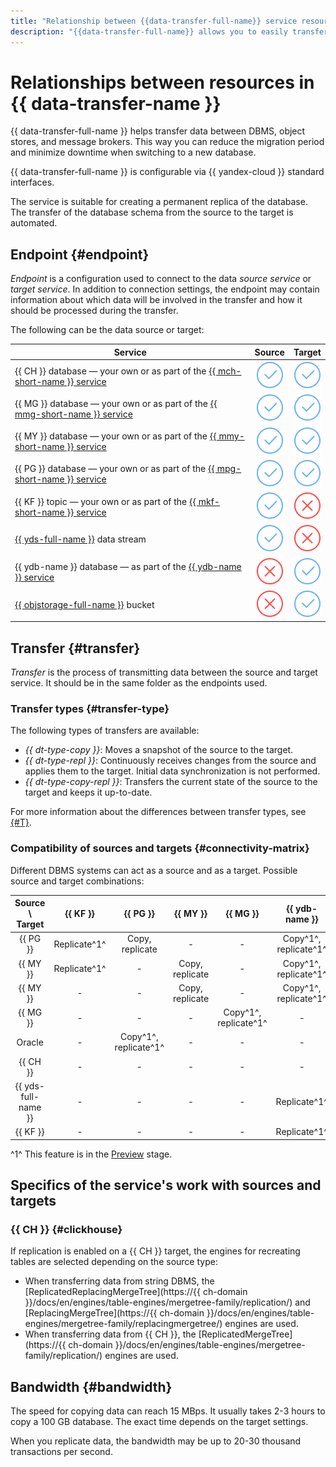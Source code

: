 ```yaml
---
title: "Relationship between {{data-transfer-full-name}} service resources"
description: "{{data-transfer-full-name}} allows you to easily transfer data between databases. The service allows you to reduce the time for the migration process, minimize downtime when switching to a new database or have a permanent replica of the database."
---
```

# Relationships between resources in {{ data-transfer-name }}

{{ data-transfer-full-name }} helps transfer data between DBMS, object stores, and message brokers. This way you can reduce the migration period and minimize downtime when switching to a new database.

{{ data-transfer-full-name }} is configurable via {{ yandex-cloud }} standard interfaces.

The service is suitable for creating a permanent replica of the database. The transfer of the database schema from the source to the target is automated.

## Endpoint {#endpoint}

_Endpoint_ is a configuration used to connect to the data _source service_ or _target service_. In addition to connection settings, the endpoint may contain information about which data will be involved in the transfer and how it should be processed during the transfer.

The following can be the data source or target:

| Service | Source | Target |
|----------------------------------------------------------------------------------------------------------|:------------------------------------:|:------------------------------------:|
| {{ CH }} database — your own or as part of the  [{{ mch-short-name }} service](../../managed-clickhouse) | ![yes](../../_assets/common/yes.svg) | ![yes](../../_assets/common/yes.svg) |
| {{ MG }} database — your own or as part of the  [{{ mmg-short-name }} service](../../managed-mongodb)    | ![yes](../../_assets/common/yes.svg) | ![yes](../../_assets/common/yes.svg) |
| {{ MY }} database — your own or as part of the  [{{ mmy-short-name }} service](../../managed-mysql)      | ![yes](../../_assets/common/yes.svg) | ![yes](../../_assets/common/yes.svg) |
| {{ PG }} database — your own or as part of the  [{{ mpg-short-name }} service](../../managed-postgresql) | ![yes](../../_assets/common/yes.svg) | ![yes](../../_assets/common/yes.svg) |
| {{ KF }} topic — your own or as part of the [{{ mkf-short-name }} service](../../managed-kafka)          | ![yes](../../_assets/common/yes.svg) | ![no](../../_assets/common/no.svg)   |
| [{{ yds-full-name }}](../../data-streams) data stream                                                    | ![yes](../../_assets/common/yes.svg) | ![no](../../_assets/common/no.svg)   |
| {{ ydb-name }} database — as part of the [{{ ydb-name }} service](../../ydb)                             | ![no](../../_assets/common/no.svg)   | ![yes](../../_assets/common/yes.svg) |
| [{{ objstorage-full-name }}](../../storage) bucket                                                       | ![no](../../_assets/common/no.svg)   | ![yes](../../_assets/common/yes.svg) |

## Transfer {#transfer}

_Transfer_ is the process of transmitting data between the source and target service. It should be in the same folder as the endpoints used.

### Transfer types {#transfer-type}

The following types of transfers are available:

* _{{ dt-type-copy }}_: Moves a snapshot of the source to the target.
* _{{ dt-type-repl }}_: Continuously receives changes from the source and applies them to the target. Initial data synchronization is not performed.
* _{{ dt-type-copy-repl }}_: Transfers the current state of the source to the target and keeps it up-to-date.

For more information about the differences between transfer types, see [{#T}](./transfer-lifecycle.md).

### Compatibility of sources and targets {#connectivity-matrix}

Different DBMS systems can act as a source and as a target. Possible source and target combinations:

| Source \ Target     | {{ KF }}     | {{ PG }}              | {{ MY }}        | {{ MG }}              | {{ ydb-name }}        | {{ CH }}              | {{ objstorage-name }} | {{ yds-full-name }} |
|:-------------------:|:------------:|:---------------------:|:---------------:|:---------------------:|:---------------------:|:---------------------:|:---------------------:|:-------------------:|
| {{ PG }}            | Replicate^1^ | Copy, replicate       | -               | -                     | Copy^1^, replicate^1^ | Copy^1^, replicate^1^ | Copy^1^               | Replicate^1^        |
| {{ MY }}            | Replicate^1^ | -                     | Copy, replicate | -                     | Copy^1^, replicate^1^ | Copy^1^, replicate^1^ | Copy^1^               | Replicate^1^        |
| {{ MY }}            | -            | -                     | Copy, replicate | -                     | Copy^1^, replicate^1^ | Copy^1^, replicate^1^ | Copy^1^               | -                   |
| {{ MG }}            | -            | -                     | -               | Copy^1^, replicate^1^ | -                     | -                     | Copy^1^               | -                   |
| Oracle              | -            | Copy^1^, replicate^1^ | -               | -                     | -                     | Copy^1^, replicate^1^ | -                     | -                   |
| {{ CH }}            | -            | -                     | -               | -                     | -                     | Copy^1^               | -                     | -                   |
| {{ yds-full-name }} | -            | -                     | -               | -                     | Replicate^1^          | Copy^1^, replicate^1^ | Replicate^1^          | -                   |
| {{ KF }}            | -            | -                     | -               | -                     | Replicate^1^          | Replicate^1^          | Replicate^1^          | -                   |

^1^ This feature is in the [Preview](../../overview/concepts/launch-stages.md) stage.

## Specifics of the service's work with sources and targets

### {{ CH }} {#clickhouse}

If replication is enabled on a {{ CH }} target, the engines for recreating tables are selected depending on the source type:

* When transferring data from string DBMS, the [ReplicatedReplacingMergeTree](https://{{ ch-domain }}/docs/en/engines/table-engines/mergetree-family/replication/) and [ReplacingMergeTree](https://{{ ch-domain }}/docs/en/engines/table-engines/mergetree-family/replacingmergetree/) engines are used.
* When transferring data from {{ CH }}, the [ReplicatedMergeTree](https://{{ ch-domain }}/docs/en/engines/table-engines/mergetree-family/replication/) engines are used.

## Bandwidth {#bandwidth}

The speed for copying data can reach 15 MBps. It usually takes 2-3 hours to copy a 100 GB database. The exact time depends on the target settings.

When you replicate data, the bandwidth may be up to 20-30 thousand transactions per second.

